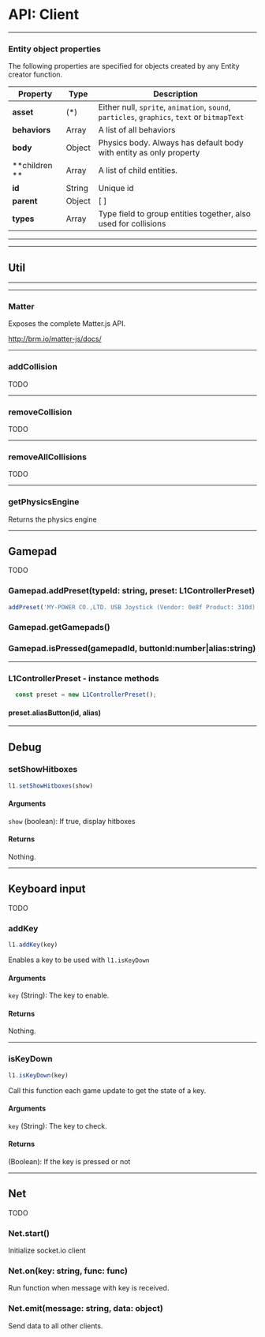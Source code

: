 # API: Client

---

### Entity object properties

The following properties are specified for objects created by any Entity creator function.

Property | Type | Description
-- | -- | --
**asset** | (*) | Either null, `sprite`, `animation`, `sound`, `particles`, `graphics`, `text` or `bitmapText`
**behaviors** | Array | A list of all behaviors
**body** | Object | Physics body. Always has default body with entity as only property
**children ** | Array | A list of child entities.
**id** | String | Unique id
**parent** | Object | [ ] | null | The parent entity. Entity's position will be relative to the parent position. If parent is destroyed, this entity will also be destroyed.
**types** | Array | Type field to group entities together, also used for collisions

---

---

## Util

---

---

### Matter

Exposes the complete Matter.js API.

http://brm.io/matter-js/docs/

---

### addCollision

TODO

---

### removeCollision

TODO

---

### removeAllCollisions

TODO

---

### getPhysicsEngine

Returns the physics engine

---

## Gamepad

TODO

### Gamepad.addPreset(typeId: string, preset: L1ControllerPreset)

```javascript
addPreset('MY-POWER CO.,LTD. USB Joystick (Vendor: 0e8f Product: 310d)', new L1ControllerPreset().aliasButton(0, 'y'));
```

### Gamepad.getGamepads()

### Gamepad.isPressed(gamepadId, buttonId:number|alias:string)

---

### L1ControllerPreset - instance methods

```javascript
  const preset = new L1ControllerPreset();
```

#### preset.aliasButton(id, alias)

---

## Debug

### setShowHitboxes

```js
l1.setShowHitboxes(show)
```

#### Arguments

`show` (boolean): If true, display hitboxes

#### Returns

Nothing.

---

## Keyboard input

TODO

### addKey

```js
l1.addKey(key)
```

Enables a key to be used with `l1.isKeyDown`

#### Arguments

`key` (String): The key to enable.

#### Returns

Nothing.

---

### isKeyDown

```js
l1.isKeyDown(key)
```

Call this function each game update to get the state of a key.

#### Arguments

`key` (String): The key to check.

#### Returns

(Boolean): If the key is pressed or not

---

## Net

TODO

### Net.start()

Initialize socket.io client

### Net.on(key: string, func: func)

Run function when message with key is received.

### Net.emit(message: string, data: object)

Send data to all other clients.
